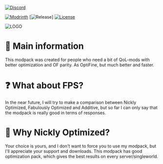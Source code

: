[![Discord](https://cdn.modrinth.com/data/cached_images/15652362bb920cf6d6bbd5ba816f5c8c0d7ee2f4.png)](https://discord.gg/DxsxVhyahd)

[![Modrinth](https://img.shields.io/badge/Modrinth-gray?logo=modrinth)](https://modrinth.com/modpack/nicklyoptimized)
[![Release](https://img.shields.io/github/v/release/nick9509/nickly-optimized?include_prereleases)]
[![License](https://img.shields.io/github/license/nick9509/nickly-optimized)](LICENSE.md)

![LOGO](https://cdn.modrinth.com/data/cached_images/009eb17541efb09161edb517134973e4edd27ec2_0.webp)
# 📙 Main information
This modpack was created for people who need a bit of QoL-mods with better optimization and OF parity. As OptiFine, but much better and faster.
# ❓ What about FPS?
In the near future, I will try to make a comparison between Nickly Optimized, Fabulously Optimized and Additive, but so far I can only say that the modpack is really good in terms of responses.
# 🤔 Why Nickly Optimized?
Your choice is yours, and I don't want to force you to use my modpack, but I'll appreciate your support and downloads. This modpack has good optimization pack, which gives the best results on every server/singleworld.
